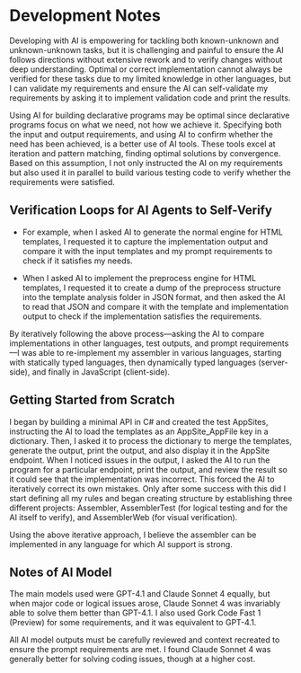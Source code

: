 
# Development Notes

Developing with AI is empowering for tackling both known-unknown and unknown-unknown tasks, but it is challenging and painful to ensure the AI follows directions without extensive rework and to verify changes without deep understanding. Optimal or correct implementation cannot always be verified for these tasks due to my limited knowledge in other languages, but I can validate my requirements and ensure the AI can self-validate my requirements by asking it to implement validation code and print the results.

Using AI for building declarative programs may be optimal since declarative programs focus on what we need, not how we achieve it. Specifying both the input and output requirements, and using AI to confirm whether the need has been achieved, is a better use of AI tools. These tools excel at iteration and pattern matching, finding optimal solutions by convergence. Based on this assumption, I not only instructed the AI on my requirements but also used it in parallel to build various testing code to verify whether the requirements were satisfied.

## Verification Loops for AI Agents to Self-Verify

* For example, when I asked AI to generate the normal engine for HTML templates, I requested it to capture the implementation output and compare it with the input templates and my prompt requirements to check if it satisfies my needs.

* When I asked AI to implement the preprocess engine for HTML templates, I requested it to create a dump of the preprocess structure into the template analysis folder in JSON format, and then asked the AI to read that JSON and compare it with the template and implementation output to check if the implementation satisfies the requirements.

By iteratively following the above process—asking the AI to compare implementations in other languages, test outputs, and prompt requirements—I was able to re-implement my assembler in various languages, starting with statically typed languages, then dynamically typed languages (server-side), and finally in JavaScript (client-side).

## Getting Started from Scratch

I began by building a minimal API in C# and created the test AppSites, instructing the AI to load the templates as an AppSite_AppFile key in a dictionary. Then, I asked it to process the dictionary to merge the templates, generate the output, print the output, and also display it in the AppSite endpoint. When I noticed issues in the output, I asked the AI to run the program for a particular endpoint, print the output, and review the result so it could see that the implementation was incorrect. This forced the AI to iteratively correct its own mistakes. Only after some success with this did I start defining all my rules and began creating structure by establishing three different projects: Assembler, AssemblerTest (for logical testing and for the AI itself to verify), and AssemblerWeb (for visual verification).

Using the above iterative approach, I believe the assembler can be implemented in any language for which AI support is strong.

## Notes of AI Model

The main models used were GPT-4.1 and Claude Sonnet 4 equally, but when major code or logical issues arose, Claude Sonnet 4 was invariably able to solve them better than GPT-4.1. I also used Gork Code Fast 1 (Preview) for some requirements, and it was equivalent to GPT-4.1.

All AI model outputs must be carefully reviewed and context recreated to ensure the prompt requirements are met. I found Claude Sonnet 4 was generally better for solving coding issues, though at a higher cost.
